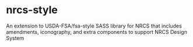 # nrcs-style
An extension to USDA-FSA/fsa-style SASS library for NRCS that includes amendments, iconography, and extra components to support NRCS Design System
